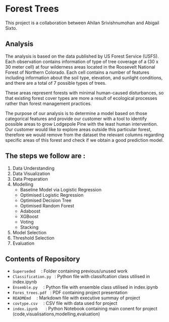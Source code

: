 # Forest Trees

This project is a collaboration between Ahilan Srivishnumohan and Abigail Sixto.

## Analysis

The analysis is based on the data published by US Forest Service (USFS). Each observation contains information of type of tree coverage of a (30 x 30 meter cell) at four wilderness areas located in the Roosevelt National Forest of Northern Colorado. Each cell contains a number of features including information about the soil type, elevation, and sunlight conditions, and there are a total of 7 possible types of trees. 
 
These areas represent forests with minimal human-caused disturbances, so that existing forest cover types are more a result of ecological processes rather than forest management practices.

The purpose of our analysis is to determine a model based on those categorical features and provide our customer with a tool to identify possible areas to grow Lodgepole Pine with the least human intervention. Our customer would like to explore areas outside this particular forest, therefore we would remove from the dataset the relevant columns regarding specific areas of this forest and check if we obtain a good prediction model.

## The steps we follow are :

1. Data Understanding 
2. Data Visualization
3. Data Preparation
4. Modelling
   - Baseline Model via Logistic Regression
   - Optimised Logistic Regression
   - Optimised Decision Tree
   - Optimised Random Forest
   - Adaboost
   - XGBoost
   - Voting
   - Stacking
5. Model Selection
6. Threshold Selection
7. Evaluation

## Contents of Repository
- ``Superseded  ``       :   Folder containing previous/unused work
- ``Classification.py `` :   Python file with classifcation class utilised in index.ipynb
- ``Ensemble.py  ``      :   Python file with ensemble class utilised in index.ipynb
- ``Fores_trees.pdf ``   :   PDF containing project presentation
- ``READMEmd  ``         :   Markdown file with executive summay of project
- ``covtype.csv  ``      :   CSV file with data used for project
- ``index.ipynb   ``     :   Python Notebook containing main conent for project (code,visualisations,modelling,evaluation)
